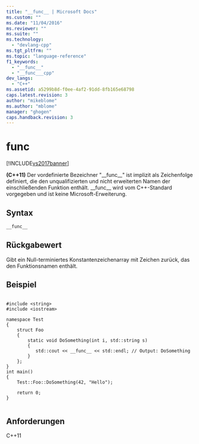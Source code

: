 ```yaml
---
title: "__func__ | Microsoft Docs"
ms.custom: ""
ms.date: "11/04/2016"
ms.reviewer: ""
ms.suite: ""
ms.technology: 
  - "devlang-cpp"
ms.tgt_pltfrm: ""
ms.topic: "language-reference"
f1_keywords: 
  - "__func__"
  - "__func___cpp"
dev_langs: 
  - "C++"
ms.assetid: a5299b8d-f0ee-4af2-91dd-8fb165e68798
caps.latest.revision: 3
author: "mikeblome"
ms.author: "mblome"
manager: "ghogen"
caps.handback.revision: 3
---
```

# __func__
[!INCLUDE[vs2017banner](../assembler/inline/includes/vs2017banner.md)]

**\(C\+\+11\)** Der vordefinierte Bezeichner "\_\_func\_\_" ist implizit als Zeichenfolge definiert, die den unqualifizierten und nicht erweiterten Namen der einschließenden Funktion enthält.  \_\_func\_\_  wird vom C\+\+\-Standard vorgegeben und ist keine Microsoft\-Erweiterung.  
  
## Syntax  
  
```vb  
__func__  
```  
  
## Rückgabewert  
 Gibt ein Null\-terminiertes Konstantenzeichenarray mit Zeichen zurück, das den Funktionsnamen enthält.  
  
## Beispiel  
  
```  
  
#include <string>  
#include <iostream>  
  
namespace Test  
{  
    struct Foo  
    {  
        static void DoSomething(int i, std::string s)  
        {  
           std::cout << __func__ << std::endl; // Output: DoSomething  
        }  
    };  
}  
int main()  
{  
    Test::Foo::DoSomething(42, "Hello");  
  
    return 0;  
}  
  
```  
  
## Anforderungen  
 C\+\+11